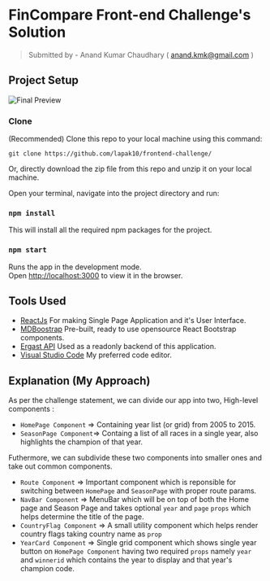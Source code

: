 # FinCompare Front-end Challenge's Solution
>Submitted by - Anand Kumar Chaudhary ( anand.kmk@gmail.com )
## Project Setup
![Final Preview](http://g.recordit.co/KZvmf4yv2w.gif)

### Clone
(Recommended) Clone this repo to your local machine using this command: <br />

`git clone https://github.com/lapak10/frontend-challenge/` <br/>

Or, directly download the zip file from this repo and unzip it on your local machine.


Open your terminal, navigate into the project directory and run:
### `npm install`
This will install all the required npm packages for the project.

### `npm start`
Runs the app in the development mode.<br>
Open [http://localhost:3000](http://localhost:3000) to view it in the browser.


## Tools Used
- [ReactJs](https://reactjs.org/) For making Single Page Application and it's User Interface.
- [MDBoostrap](https://mdbootstrap.com/docs/react/layout/overview/) Pre-built, ready to use opensource React Bootstrap components.
- [Ergast API](http://ergast.com) Used as a readonly backend of this application.
- [Visual Studio Code](https://code.visualstudio.com/) My preferred code editor.

## Explanation (My Approach)
As per the challenge statement, we can divide our app into two, High-level components :
- `HomePage Component` => Containing year list (or grid) from 2005 to 2015.
- `SeasonPage Component`=> Containg a list of all races in a single year, also highlights the champion of that year.

Futhermore, we can subdivide these two components into smaller ones and take out common components.
- `Route Component` => Important component which is reponsible for switching between `HomePage` and `SeasonPage` with proper route params.
- `NavBar Component` => MenuBar which will be on top of both the Home page and Season Page and takes optional `year` and `page` `props` which helps determine the title of the page.
- `CountryFlag Component` => A small utility component which helps render country flags taking country name as `prop`
- `YearCard Component` => Single grid component which shows single year button on `HomePage Component` having two required `props` namely `year` and `winnerid` which contains the year to display and that year's champion code.